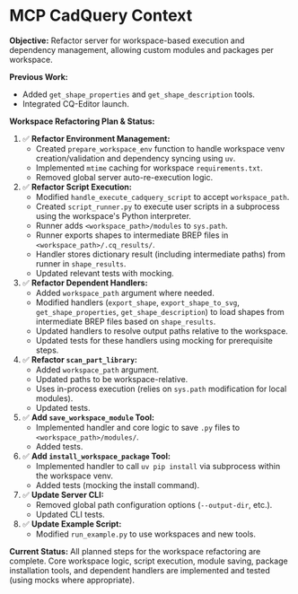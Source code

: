 # MCP CadQuery Context

**Objective:** Refactor server for workspace-based execution and dependency management, allowing custom modules and packages per workspace.

**Previous Work:**
- Added `get_shape_properties` and `get_shape_description` tools.
- Integrated CQ-Editor launch.

**Workspace Refactoring Plan & Status:**

1.  ✅ **Refactor Environment Management:**
    *   Created `prepare_workspace_env` function to handle workspace venv creation/validation and dependency syncing using `uv`.
    *   Implemented `mtime` caching for workspace `requirements.txt`.
    *   Removed global server auto-re-execution logic.
2.  ✅ **Refactor Script Execution:**
    *   Modified `handle_execute_cadquery_script` to accept `workspace_path`.
    *   Created `script_runner.py` to execute user scripts in a subprocess using the workspace's Python interpreter.
    *   Runner adds `<workspace_path>/modules` to `sys.path`.
    *   Runner exports shapes to intermediate BREP files in `<workspace_path>/.cq_results/`.
    *   Handler stores dictionary result (including intermediate paths) from runner in `shape_results`.
    *   Updated relevant tests with mocking.
3.  ✅ **Refactor Dependent Handlers:**
    *   Added `workspace_path` argument where needed.
    *   Modified handlers (`export_shape`, `export_shape_to_svg`, `get_shape_properties`, `get_shape_description`) to load shapes from intermediate BREP files based on `shape_results`.
    *   Updated handlers to resolve output paths relative to the workspace.
    *   Updated tests for these handlers using mocking for prerequisite steps.
4.  ✅ **Refactor `scan_part_library`:**
    *   Added `workspace_path` argument.
    *   Updated paths to be workspace-relative.
    *   Uses in-process execution (relies on `sys.path` modification for local modules).
    *   Updated tests.
5.  ✅ **Add `save_workspace_module` Tool:**
    *   Implemented handler and core logic to save `.py` files to `<workspace_path>/modules/`.
    *   Added tests.
6.  ✅ **Add `install_workspace_package` Tool:**
    *   Implemented handler to call `uv pip install` via subprocess within the workspace venv.
    *   Added tests (mocking the install command).
7.  ✅ **Update Server CLI:**
    *   Removed global path configuration options (`--output-dir`, etc.).
    *   Updated CLI tests.
8.  ✅ **Update Example Script:**
    *   Modified `run_example.py` to use workspaces and new tools.

**Current Status:** All planned steps for the workspace refactoring are complete. Core workspace logic, script execution, module saving, package installation tools, and dependent handlers are implemented and tested (using mocks where appropriate).
